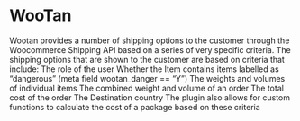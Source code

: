 WooTan
======

Wootan provides a number of shipping options to the customer through the Woocommerce Shipping API based on a series of very specific criteria. The shipping options that are shown to the customer are based on criteria that include: 
The role of the user
Whether the Item contains items labelled as “dangerous” (meta field wootan_danger == “Y”)
  The weights and volumes of individual items
  The combined weight and volume of an order
  The total cost of the order
  The Destination country
The plugin also allows for custom functions to calculate the cost of a package based on these criteria
